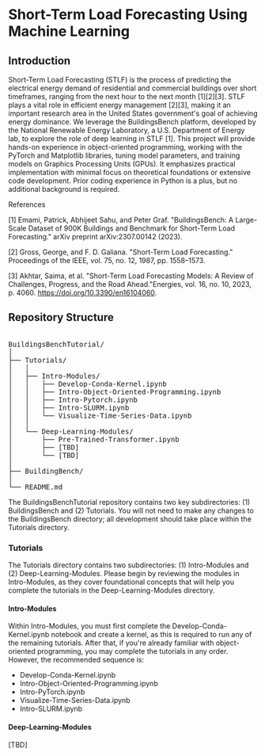 # Short-Term Load Forecasting Using Machine Learning

## Introduction

Short-Term Load Forecasting (STLF) is the process of predicting the electrical energy demand of residential and commercial buildings over short timeframes, ranging from the next hour to the next month [1][2][3]. STLF plays a vital role in efficient energy management [2][3], making it an important research area in the United States government's goal of achieving energy dominance. We leverage the BuildingsBench platform, developed by the National Renewable Energy Laboratory, a U.S. Department of Energy lab, to explore the role of deep learning in STLF [1]. This project will provide hands-on experience in object-oriented programming, working with the PyTorch and Matplotlib libraries, tuning model parameters, and training models on Graphics Processing Units (GPUs). It emphasizes practical implementation with minimal focus on theoretical foundations or extensive code development. Prior coding experience in Python is a plus, but no additional background is required.

References

[1] Emami, Patrick, Abhijeet Sahu, and Peter Graf. "BuildingsBench: A Large-Scale Dataset of 900K Buildings and Benchmark for Short-Term Load Forecasting." arXiv preprint arXiv:2307.00142 (2023). 

[2] Gross, George, and F. D. Galiana. "Short-Term Load Forecasting." Proceedings of the IEEE, vol. 75, no. 12, 1987, pp. 1558–1573.

[3] Akhtar, Saima, et al. "Short-Term Load Forecasting Models: A Review of Challenges, Progress, and the Road Ahead."Energies, vol. 16, no. 10, 2023, p. 4060. https://doi.org/10.3390/en16104060.


## Repository Structure
<pre> 
BuildingsBenchTutorial/
│
├── Tutorials/
│   │
│   ├── Intro-Modules/
│   │   ├── Develop-Conda-Kernel.ipynb
│   │   ├── Intro-Object-Oriented-Programming.ipynb
│   │   ├── Intro-Pytorch.ipynb
│   │   ├── Intro-SLURM.ipynb
│   │   └── Visualize-Time-Series-Data.ipynb
│   │
│   └── Deep-Learning-Modules/
│       ├── Pre-Trained-Transformer.ipynb
│       ├── [TBD]
│       └── [TBD]
│
├── BuildingBench/
│
└── README.md
</pre>

The BuildingsBenchTutorial repository contains two key subdirectories: (1) BuildingsBench and (2) Tutorials. You will not need to make any changes to the BuildingsBench directory; all development should take place within the Tutorials directory.

### Tutorials

The Tutorials directory contains two subdirectories: (1) Intro-Modules and (2) Deep-Learning-Modules. Please begin by reviewing the modules in Intro-Modules, as they cover foundational concepts that will help you complete the tutorials in the Deep-Learning-Modules directory.

#### Intro-Modules

Within Intro-Modules, you must first complete the Develop-Conda-Kernel.ipynb notebook and create a kernel, as this is required to run any of the remaining tutorials. After that, if you're already familiar with object-oriented programming, you may complete the tutorials in any order. However, the recommended sequence is:

- Develop-Conda-Kernel.ipynb
- Intro-Object-Oriented-Programming.ipynb
- Intro-PyTorch.ipynb
- Visualize-Time-Series-Data.ipynb
- Intro-SLURM.ipynb

#### Deep-Learning-Modules
[TBD]